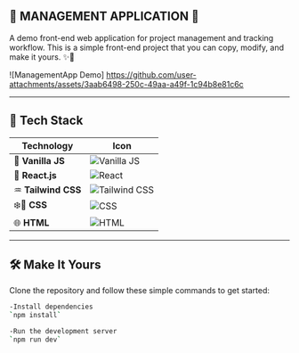 ## 🎇 MANAGEMENT APPLICATION 🎇

A demo front-end web application for project management and tracking workflow. This is a simple front-end project that you can copy, modify, and make it yours. ✨🎉

![ManagementApp Demo]
https://github.com/user-attachments/assets/3aab6498-250c-49aa-a49f-1c94b8e81c6c

---

## 🚀 **Tech Stack**

| Technology      | Icon                                           |
|------------------|------------------------------------------------|
| 🍥 **Vanilla JS**   | ![Vanilla JS](https://img.shields.io/badge/Vanilla_JS-000000?style=flat&logo=javascript&logoColor=yellow) |
| 🥨 **React.js**     | ![React](https://img.shields.io/badge/React-61DAFB?style=flat&logo=react&logoColor=black)  |
| ♒ **Tailwind CSS**  | ![Tailwind CSS](https://img.shields.io/badge/Tailwind_CSS-38B2AC?style=flat&logo=tailwind-css&logoColor=white) |
| ❄️🌈 **CSS**        | ![CSS](https://img.shields.io/badge/CSS-1572B6?style=flat&logo=css3&logoColor=white)       |
| 🌐 **HTML**         | ![HTML](https://img.shields.io/badge/HTML-E34F26?style=flat&logo=html5&logoColor=white)    |

---

## 🛠️ **Make It Yours**

Clone the repository and follow these simple commands to get started:

```bash
-Install dependencies
`npm install`

-Run the development server
`npm run dev`
